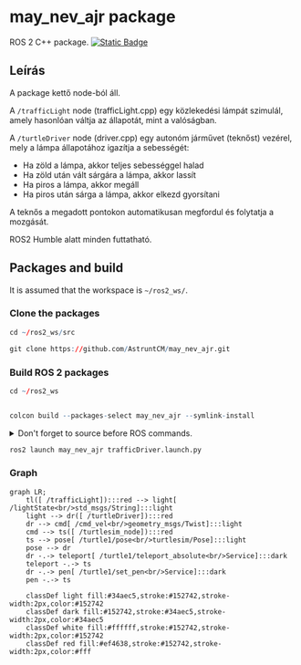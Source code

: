 # may_nev_ajr package
ROS 2 C++ package.  [![Static Badge](https://img.shields.io/badge/ROS_2-Humble-34aec5)](https://docs.ros.org/en/humble/)

## Leírás
A package kettő node-ból áll.

A `/trafficLight` node (trafficLight.cpp) egy közlekedési lámpát szimulál, amely hasonlóan váltja az állapotát, mint a valóságban.

A `/turtleDriver` node (driver.cpp) egy autonóm járművet (teknőst) vezérel, mely a lámpa állapotához igazítja a sebességét:
- Ha zöld a lámpa, akkor teljes sebességgel halad
- Ha zöld után vált sárgára a lámpa, akkor lassít
- Ha piros a lámpa, akkor megáll
- Ha piros után sárga a lámpa, akkor elkezd gyorsítani

A teknős a megadott pontokon automatikusan megfordul és folytatja a mozgását.

ROS2 Humble alatt minden futtatható.

## Packages and build

It is assumed that the workspace is `~/ros2_ws/`.

### Clone the packages
``` r
cd ~/ros2_ws/src
```
``` r
git clone https://github.com/AstruntCM/may_nev_ajr.git
```

### Build ROS 2 packages
``` r
cd ~/ros2_ws
```
``` r

colcon build --packages-select may_nev_ajr --symlink-install
```

<details>
<summary> Don't forget to source before ROS commands.</summary>

``` bash
source ~/ros2_ws/install/setup.bash
```
</details>

``` r
ros2 launch may_nev_ajr trafficDriver.launch.py
```

### Graph
```mermaid
graph LR;
    tl([ /trafficLight]):::red --> light[ /lightState<br/>std_msgs/String]:::light
    light --> dr([ /turtleDriver]):::red
    dr --> cmd[ /cmd_vel<br/>geometry_msgs/Twist]:::light
    cmd --> ts([ /turtlesim_node]):::red
    ts --> pose[ /turtle1/pose<br/>turtlesim/Pose]:::light
    pose --> dr
    dr -.-> teleport[ /turtle1/teleport_absolute<br/>Service]:::dark
    teleport -.-> ts
    dr -.-> pen[ /turtle1/set_pen<br/>Service]:::dark
    pen -.-> ts
    
    classDef light fill:#34aec5,stroke:#152742,stroke-width:2px,color:#152742
    classDef dark fill:#152742,stroke:#34aec5,stroke-width:2px,color:#34aec5
    classDef white fill:#ffffff,stroke:#152742,stroke-width:2px,color:#152742
    classDef red fill:#ef4638,stroke:#152742,stroke-width:2px,color:#fff
```

